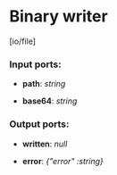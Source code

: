 # Binary writer

[io/file]

### Input ports:

* __path__: _string_



* __base64__: _string_



### Output ports:

* __written__: _null_



* __error__: _{"error" :string}_



